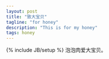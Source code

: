 ```yaml
---
layout: post
title: "致大宝贝"
tagline: "for honey"
description: "This is for my honey"
tags: honey
---
```

{% include JB/setup %}
泡泡肉爱大宝贝。
